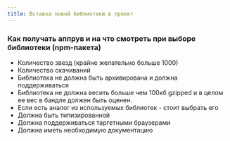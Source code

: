 ```yaml
---
title: Вставка новой библиотеки в проект
---
```


### Как получать аппрув и на что смотреть при выборе библиотеки (npm-пакета)
- Количество звезд (крайне желательно больше 1000)
- Количество скачиваний
- Библиотека не должна быть архивирована и должна поддерживаться
- Библиотека не должна весить больше чем 100кб gzipped и в целом ее вес в бандле должен быть оценен.
- Если есть аналог из используемых библиотек - стоит выбрать его
- Должна быть типизированной
- Должна поддерживаться таргетными браузерами
- Должна иметь необходимую документацию